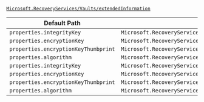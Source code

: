 [`Microsoft.RecoveryServices/Vaults/extendedInformation`](https://docs.microsoft.com/en-us/azure/templates/microsoft.recoveryservices/vaults/extendedinformation)

| Default Path | Alias |
|---|---|
| `properties.integrityKey` | `Microsoft.RecoveryServices/Vaults/extendedInformation/vaultExtendedInfo.integrityKey` |
| `properties.encryptionKey` | `Microsoft.RecoveryServices/Vaults/extendedInformation/vaultExtendedInfo.encryptionKey` |
| `properties.encryptionKeyThumbprint` | `Microsoft.RecoveryServices/Vaults/extendedInformation/vaultExtendedInfo.encryptionKeyThumbprint` |
| `properties.algorithm` | `Microsoft.RecoveryServices/Vaults/extendedInformation/vaultExtendedInfo.algorithm` |
| `properties.integrityKey` | `Microsoft.RecoveryServices/vaults/extendedInformation/integrityKey` |
| `properties.encryptionKey` | `Microsoft.RecoveryServices/vaults/extendedInformation/encryptionKey` |
| `properties.encryptionKeyThumbprint` | `Microsoft.RecoveryServices/vaults/extendedInformation/encryptionKeyThumbprint` |
| `properties.algorithm` | `Microsoft.RecoveryServices/vaults/extendedInformation/algorithm` |

